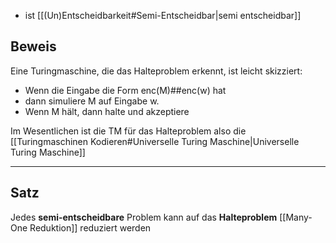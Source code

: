-  ist [[(Un)Entscheidbarkeit#Semi-Entscheidbar|semi entscheidbar]]

## Beweis
Eine Turingmaschine, die das Halteproblem erkennt, ist leicht skizziert:
-  Wenn die Eingabe die Form enc(M)##enc(w) hat
-  dann simuliere M auf Eingabe w.
-  Wenn M hält, dann halte und akzeptiere

Im Wesentlichen ist die TM für das Halteproblem also die [[Turingmaschinen Kodieren#Universelle Turing Maschine|Universelle Turing Maschine]]

---


## Satz
Jedes **semi-entscheidbare** Problem kann auf das **Halteproblem** [[Many-One Reduktion]]
reduziert werden